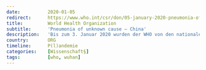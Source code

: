 ```yaml
---
date:          2020-01-05
redirect:      https://www.who.int/csr/don/05-january-2020-pneumonia-of-unkown-cause-china/en/
title:         World Health Organization
subtitle:      'Pneumonia of unknown cause – China'
description:   'Bis zum 3. Januar 2020 wurden der WHO von den nationalen Behörden in China insgesamt 44 Patienten mit Lungenentzündung unbekannter Ätiologie gemeldet. Von den 44 gemeldeten Fällen sind 11 schwer krank, während sich die restlichen 33 Patienten in einem stabilen Zustand befinden.'
country:       ORG
timeline:      P(l)andemie
categories:    [Wissenschaft§]
tags:          [who, wuhan]
---
```

